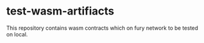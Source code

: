 # test-wasm-artifiacts

This repository contains wasm contracts which on fury network to be tested on local.
